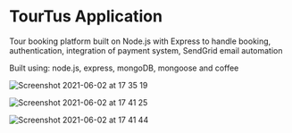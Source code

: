 # TourTus Application

Tour booking platform built on Node.js with Express to handle booking, authentication, integration of payment system, SendGrid email automation 

Built using: node.js, express, mongoDB, mongoose and coffee 

![Screenshot 2021-06-02 at 17 35 19](https://user-images.githubusercontent.com/64967264/120500898-d982c180-c3c9-11eb-93c0-19d10cf68d38.png)


![Screenshot 2021-06-02 at 17 41 25](https://user-images.githubusercontent.com/64967264/120500942-e1dafc80-c3c9-11eb-86b7-49840c73f3de.png)

![Screenshot 2021-06-02 at 17 41 44](https://user-images.githubusercontent.com/64967264/120501014-f1f2dc00-c3c9-11eb-8f81-2c0bbcbe0566.png)
